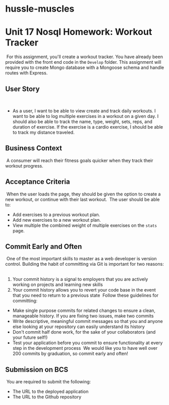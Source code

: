 # hussle-muscles

# Unit 17 Nosql Homework: Workout Tracker
​
For this assignment, you'll create a workout tracker. You have already been provided with the front end code in the `Develop` folder. This assignment will require you to create Mongo database with a Mongoose schema and handle routes with Express.
​
## User Story
​
* As a user, I want to be able to view create and track daily workouts. I want to be able to log multiple exercises in a workout on a given day. I should also be able to track the name, type, weight, sets, reps, and duration of exercise. If the exercise is a cardio exercise, I should be able to track my distance traveled.
​
## Business Context
​
A consumer will reach their fitness goals quicker when they track their workout progress.
​
## Acceptance Criteria
​
When the user loads the page, they should be given the option to create a new workout, or continue with their last workout.
​
The user should be able to:
​
  * Add exercises to a previous workout plan.
​
  * Add new exercises to a new workout plan.
​
  * View multiple the combined weight of multiple exercises on the `stats` page.
​
## Commit Early and Often
​
One of the most important skills to master as a web developer is version control. Building the habit of committing via Git is important for two reasons:
​
1. Your commit history is a signal to employers that you are actively working on projects and learning new skills
​
2. Your commit history allows you to revert your code base in the event that you need to return to a previous state
​
Follow these guidelines for committing:
​
* Make single purpose commits for related changes to ensure a clean, manageable history. If you are fixing two issues, make two commits
​
* Write descriptive, meaningful commit messages so that you and anyone else looking at your repository can easily understand its history
​
* Don't commit half done work, for the sake of your collaborators (and your future self!)
​
* Test your application before you commit to ensure functionality at every step in the development process
​
We would like you to have well over 200 commits by graduation, so commit early and often!
​
## Submission on BCS
​
You are required to submit the following:
​
* The URL to the deployed application
​
* The URL to the Github repository
